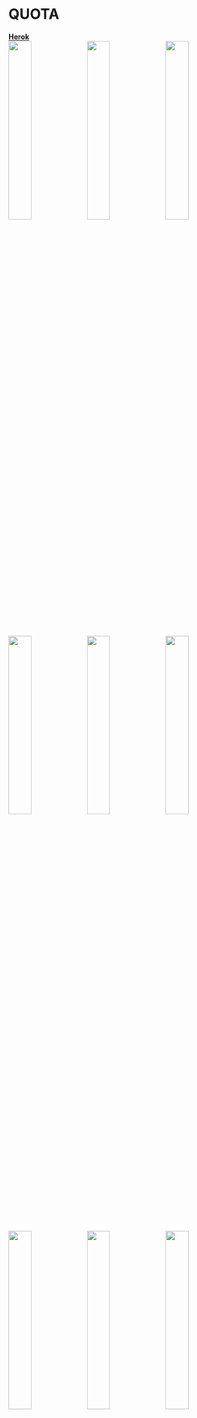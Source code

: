 # QUOTA
<strong><a href="https://dry-lowlands-16545.herokuapp.com/">Herok</a></strong><br>
<img src="https://cloud.githubusercontent.com/assets/17255772/14509026/276cfe28-017f-11e6-94e8-5cc36d5e6163.png" width="30%"></img>
<img src="https://cloud.githubusercontent.com/assets/17255772/14509028/2abb2596-017f-11e6-844c-83d32a701a31.png" width="30%"></img>
<img src="https://cloud.githubusercontent.com/assets/17255772/14509031/2d42440c-017f-11e6-8866-b0d7ed094551.png" width="30%"></img>
<img src="https://cloud.githubusercontent.com/assets/17255772/14509032/31259768-017f-11e6-8dac-479c2023bdb5.png" width="30%"></img>
<img src="https://cloud.githubusercontent.com/assets/17255772/14509060/534c90c6-017f-11e6-93d8-fc095261a1bb.png" width="30%"></img>
<img src="https://cloud.githubusercontent.com/assets/17255772/14509061/5616793e-017f-11e6-9780-d6f67cf3ec81.png" width="30%"></img>
<img src="https://cloud.githubusercontent.com/assets/17255772/14509068/5bfb1b02-017f-11e6-8488-27d5a6d7b383.png" width="30%"></img>
<img src="https://cloud.githubusercontent.com/assets/17255772/14509072/62a05396-017f-11e6-9a92-a7d7336627df.png" width="30%"></img>
<img src="https://cloud.githubusercontent.com/assets/17255772/14509083/663b6c5c-017f-11e6-8ae7-4b3ec4d51b47.png" width="30%"></img>
